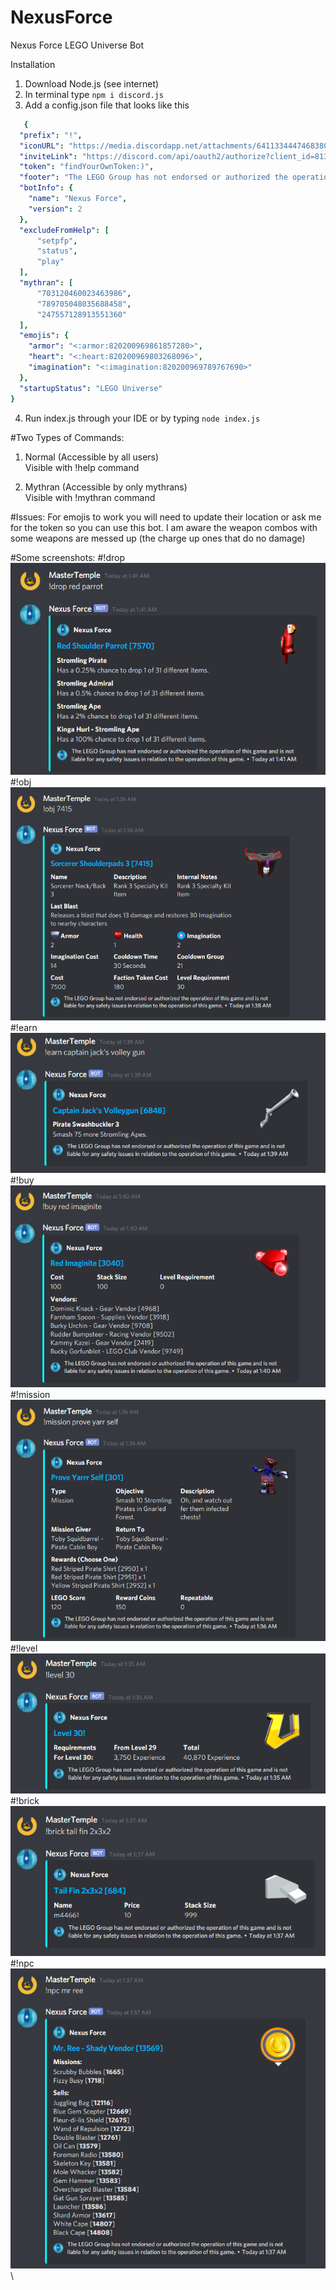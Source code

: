 # NexusForce
Nexus Force LEGO Universe Bot

Installation
1. Download Node.js (see internet)
2. In terminal type `npm i discord.js`
3. Add a config.json file that looks like this
```yaml
   {
  "prefix": "!",
  "iconURL": "https://media.discordapp.net/attachments/641133444746838016/813621671461781544/circle-cropped_1.png",
  "inviteLink": "https://discord.com/api/oauth2/authorize?client_id=813618765685456916&permissions=52288&scope=bot",
  "token": "findYourOwnToken:)",
  "footer": "The LEGO Group has not endorsed or authorized the operation of this game and is not liable for any safety issues in relation to the operation of this game.",
  "botInfo": {
    "name": "Nexus Force",
    "version": 2
  },
  "excludeFromHelp": [
      "setpfp",
      "status",
      "play"
  ],
  "mythran": [
      "703120460023463986",
      "789705048035688458",
      "247557128913551360"
  ],
  "emojis": {
    "armor": "<:armor:820200969861857280>",
    "heart": "<:heart:820200969803268096>",
    "imagination": "<:imagination:820200969789767690>"
  },
  "startupStatus": "LEGO Universe"
}
   ```

4. Run index.js through your IDE or by typing `node index.js`

#Two Types of Commands:
1. Normal (Accessible by all users)\
Visible with !help command
   
2. Mythran (Accessible by only mythrans)\
Visible with !mythran command
   
#Issues:
For emojis to work you will need to update their location or ask me for the token so you can use this bot.
I am aware the weapon combos with some weapons are messed up (the charge up ones that do no damage)

#Some screenshots:
#!drop
![img_7.png](img_7.png)\
#!obj
![img_4.png](img_4.png)\
#!earn
![img_5.png](img_5.png)\
#!buy
![img_6.png](img_6.png)\
#!mission
![img_1.png](img_1.png)\
#!level
![img.png](img.png)\
#!brick
![img_2.png](img_2.png)\
#!npc
![img_3.png](img_3.png)\

